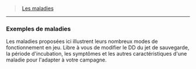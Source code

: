 ﻿---
!GenericItem
Id: diseases_hd.md#exemples-de-maladies
ParentLink: diseases_hd.md#les-maladies
Name: Exemples de maladies
ParentName: Les maladies
NameLevel: 3
Attributes:
  Name: Exemples de maladies
  Markdown: >+
    ### <!--Name-->Exemples de maladies<!--/Name-->


    Les maladies proposées ici illustrent leurs nombreux modes de fonctionnement en jeu. Libre à vous de modifier le DD du jet de sauvegarde, la période d'incubation, les symptômes et les autres caractéristiques d'une maladie pour l'adapter à votre campagne.

AttributesDictionary: >+
  Name: Exemples de maladies

  Markdown: >+

    ### <!--Name-->Exemples de maladies<!--/Name-->





    Les maladies proposées ici illustrent leurs nombreux modes de fonctionnement en jeu. Libre à vous de modifier le DD du jet de sauvegarde, la période d'incubation, les symptômes et les autres caractéristiques d'une maladie pour l'adapter à votre campagne.



---
> [Les maladies](hd_diseases.md)

---

### Exemples de maladies

Les maladies proposées ici illustrent leurs nombreux modes de fonctionnement en jeu. Libre à vous de modifier le DD du jet de sauvegarde, la période d'incubation, les symptômes et les autres caractéristiques d'une maladie pour l'adapter à votre campagne.

